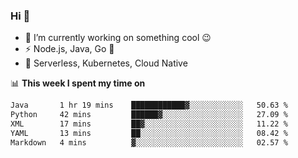 ### Hi 👋

<!--
**nodejh/nodejh** is a ✨ _special_ ✨ repository because its `README.md` (this file) appears on your GitHub profile.

Here are some ideas to get you started:

- 🔭 I’m currently working on ...
- 🌱 I’m currently learning ...
- 👯 I’m looking to collaborate on ...
- 🤔 I’m looking for help with ...
- 💬 Ask me about ...
- 📫 How to reach me: ...
- 😄 Pronouns: ...
- ⚡ Fun fact: ...
-->

- 🔭 I’m currently working on something cool :wink:
- ⚡ Node.js, Java, Go :thought_balloon:
- 🤖 Serverless, Kubernetes, Cloud Native

📊 **This week I spent my time on**

<!--START_SECTION:waka-->

```txt
Java       1 hr 19 mins    ████████████▓░░░░░░░░░░░░   50.63 %
Python     42 mins         ██████▓░░░░░░░░░░░░░░░░░░   27.09 %
XML        17 mins         ██▓░░░░░░░░░░░░░░░░░░░░░░   11.22 %
YAML       13 mins         ██░░░░░░░░░░░░░░░░░░░░░░░   08.42 %
Markdown   4 mins          ▓░░░░░░░░░░░░░░░░░░░░░░░░   02.57 %
```

<!--END_SECTION:waka-->


<!--
:traffic_light: **Visitors**

![visitors](https://visitor-badge.glitch.me/badge?page_id=nodejh.nodejh)
-->

